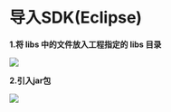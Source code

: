 # 导入SDK(Eclipse)

**1.将 libs 中的文件放入工程指定的 libs 目录**

![](http://upaicdn.xinmei365.com/sdk/doc/img/BE8D464B-C16F-407C-AF0C-D525C8B864FF.png)


**2.引入jar包**

![](http://upaicdn.xinmei365.com/sdk/doc/img/81054F92-702D-4B05-A5D3-34D627646C59.png)
